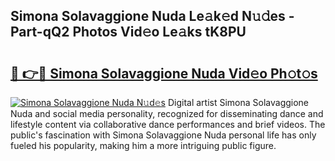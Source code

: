 ## Simona Solavaggione Nuda Le𝚊k𝚎d N𝚞𝚍es - Part-qQ2 Photos Vid𝚎o Le𝚊ks tK8PU

# <h2><a href="http://fbfex1.evod.top/?m=Simona+Solavaggione+Nuda">🔗 👉🔴 Simona Solavaggione Nuda Vid𝚎o Ph𝚘t𝚘s</a></h2>

[![Simona Solavaggione Nuda N𝚞d𝚎s](https://i.imgur.com/8V9OHl7.gif)](http://fbfex1.evod.top/?m=Simona+Solavaggione+Nuda)
Digital artist Simona Solavaggione Nuda and social media personality, recognized for disseminating dance and lifestyle content via collaborative dance performances and brief videos. The public's fascination with Simona Solavaggione Nuda personal life has only fueled his popularity, making him a more intriguing public figure. 
